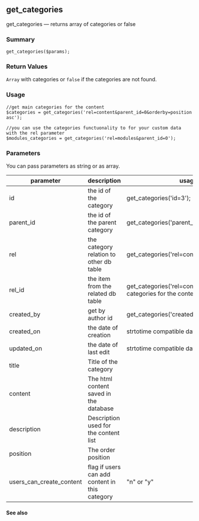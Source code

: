 ## get_categories

get_categories — returns array of categories or false

### Summary

    get_categories($params);

### Return Values

`Array` with categories or `false` if the categories are not found.

### Usage

    //get main categories for the content
    $categories = get_categories('rel=content&parent_id=0&orderby=position asc');

    //you can use the categories functuonality to for your custom data with the rel parameter
    $modules_categories = get_categories('rel=modules&parent_id=0');

### Parameters

You can pass parameters as string or as array.

<table class="table table-striped table-hover"><thead><tr><th>parameter</th><th>description</th><th>usage</th></tr></thead><tbody><tr><td>id</td><td>the id of the category</td><td>get_categories('id=3');</td></tr><tr><td>parent_id</td><td>the id of the parent category</td><td>get_categories('parent_id=0');</td></tr><tr><td>rel</td><td>the category relation to other db table</td><td>get_categories('rel=content');</td></tr><tr><td>rel_id</td><td>the item from the related db table</td><td>get_categories('rel=content&rel_id=5');&nbsp;gets categories for the content with id 5</td></tr><tr><td>created_by</td><td>get by author id</td><td>get_categories('created_by=1');</td></tr><tr><td>created_on</td><td>the date of creation</td><td>strtotime&nbsp;compatible date</td></tr><tr><td>updated_on</td><td>the date of last edit</td><td>strtotime&nbsp;compatible date</td></tr><tr><td>title</td><td>Title of the category</td><td></td></tr><tr><td>content</td><td>The html content saved in the database</td><td></td></tr><tr><td>description</td><td>Description used for the content list</td><td></td></tr><tr><td>position</td><td>The order position</td><td></td></tr><tr><td>users_can_create_content</td><td>flag if users can add content in this category</td><td>"n" or "y"</td></tr></tbody></table>

#### See also

<!--?php print page_content('functions/_nav/categories'); ?-->